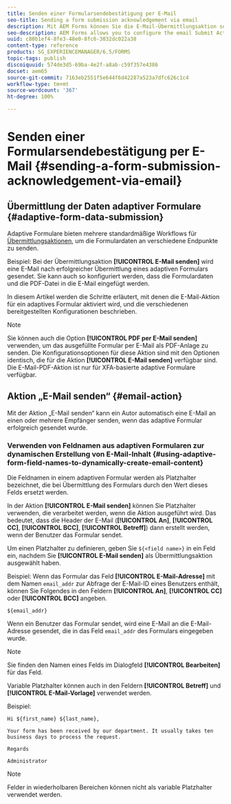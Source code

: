```yaml
---
title: Senden einer Formularsendebestätigung per E-Mail
seo-title: Sending a form submission acknowledgement via email
description: Mit AEM Forms können Sie die E-Mail-Übermittlungsaktion so konfigurieren, dass bei der Formularübermittlung eine Bestätigung an den Benutzer gesendet wird.
seo-description: AEM Forms allows you to configure the email Submit Action that sends an acknowledgement to a user on submitting the form.
uuid: c80b1ef4-8fe3-48e0-8fc6-3032dc022a38
content-type: reference
products: SG_EXPERIENCEMANAGER/6.5/FORMS
topic-tags: publish
discoiquuid: 574de3d5-69ba-4e2f-a8ab-c59f357e4386
docset: aem65
source-git-commit: 7163eb2551f5e644f6d42287a523a7dfc626c1c4
workflow-type: tm+mt
source-wordcount: '367'
ht-degree: 100%

---
```



# Senden einer Formularsendebestätigung per E-Mail {#sending-a-form-submission-acknowledgement-via-email}

## Übermittlung der Daten adaptiver Formulare {#adaptive-form-data-submission}

Adaptive Formulare bieten mehrere standardmäßige Workflows für [Übermittlungsaktionen](configuring-submit-actions.md), um die Formulardaten an verschiedene Endpunkte zu senden.

Beispiel: Bei der Übermittlungsaktion **[!UICONTROL E-Mail senden]** wird eine E-Mail nach erfolgreicher Übermittlung eines adaptiven Formulars gesendet. Sie kann auch so konfiguriert werden, dass die Formulardaten und die PDF-Datei in die E-Mail eingefügt werden.

In diesem Artikel werden die Schritte erläutert, mit denen die E-Mail-Aktion für ein adaptives Formular aktiviert wird, und die verschiedenen bereitgestellten Konfigurationen beschrieben.

>[!NOTE]
>
>Sie können auch die Option **[!UICONTROL PDF per E-Mail senden]** verwenden, um das ausgefüllte Formular per E-Mail als PDF-Anlage zu senden. Die Konfigurationsoptionen für diese Aktion sind mit den Optionen identisch, die für die Aktion **[!UICONTROL E-Mail senden]** verfügbar sind. Die E-Mail-PDF-Aktion ist nur für XFA-basierte adaptive Formulare verfügbar.

## Aktion „E-Mail senden“  {#email-action}

Mit der Aktion „E-Mail senden“ kann ein Autor automatisch eine E-Mail an einen oder mehrere Empfänger senden, wenn das adaptive Formular erfolgreich gesendet wurde.

<!-- >>[!NOTE]
>
>To use the Send email action, you need to configure the AEM mail service as described in [Configuring the mail service](/help/sites-administering/notification.md#configuring-the-mail-service).

### Enabling Send email action on an Adaptive Form {#enabling-email-action-on-an-adaptive-form}

1. Open an Adaptive Form in **[!UICONTROL edit]** mode.

1. In the **[!UICONTROL Content]** tab, tap **[!UICONTROL Form Container]** and tap ![configure](assets/configure-icon.svg) to view the Adaptive Form properties.  

1. In the **[!UICONTROL Submission]** section, select **[!UICONTROL Send email]** from the **[!UICONTROL Submit Action]** drop-down list.  

   ![Submit Actions](assets/submission-actions.png)

1. Specify valid email IDs in the **[!UICONTROL To]**, **[!UICONTROL CC]**, and **[!UICONTROL BCC]** fields.

   Specify the subject and the body of the email in the **[!UICONTROL Subject]** and **[!UICONTROL Email Template]** fields, respectively.

   You can also specify variable placeholders in the fields, in which case, the values of the fields are processed when the form is successfully submitted by an end user. For more information, see [Using Adaptive Form field names to dynamically create email content](form-submission-receipt-via-email.md#p-using-adaptive-form-field-names-to-dynamically-create-email-content-p).

   Select **[!UICONTROL Include attachments]** if the form includes file attachments and you want to attach these files in the email.

   >[!NOTE]
   >
   >If you choose the **[!UICONTROL Send PDF via Email]** option, you must select the Include attachments option.

1. Click ![save](assets/save_icon.svg) to save the changes. -->

### Verwenden von Feldnamen aus adaptiven Formularen zur dynamischen Erstellung von E-Mail-Inhalt {#using-adaptive-form-field-names-to-dynamically-create-email-content}

Die Feldnamen in einem adaptiven Formular werden als Platzhalter bezeichnet, die bei Übermittlung des Formulars durch den Wert dieses Felds ersetzt werden.

In der Aktion **[!UICONTROL E-Mail senden]** können Sie Platzhalter verwenden, die verarbeitet werden, wenn die Aktion ausgeführt wird. Das bedeutet, dass die Header der E-Mail (**[!UICONTROL An]**, **[!UICONTROL CC]**, **[!UICONTROL BCC]**, **[!UICONTROL Betreff]**) dann erstellt werden, wenn der Benutzer das Formular sendet.

Um einen Platzhalter zu definieren, geben Sie `${<field name>}` in ein Feld ein, nachdem Sie **[!UICONTROL E-Mail senden]** als Übermittlungsaktion ausgewählt haben.

Beispiel: Wenn das Formular das Feld **[!UICONTROL E-Mail-Adresse]** mit dem Namen `email_addr` zur Abfrage der E-Mail-ID eines Benutzers enthält, können Sie Folgendes in den Feldern **[!UICONTROL An]**, **[!UICONTROL CC]** oder **[!UICONTROL BCC]** angeben.

`${email_addr}`

Wenn ein Benutzer das Formular sendet, wird eine E-Mail an die E-Mail-Adresse gesendet, die in das Feld `email_addr` des Formulars eingegeben wurde.

>[!NOTE]
>
>Sie finden den Namen eines Felds im Dialogfeld **[!UICONTROL Bearbeiten]** für das Feld.

Variable Platzhalter können auch in den Feldern **[!UICONTROL Betreff]** und **[!UICONTROL E-Mail-Vorlage]** verwendet werden.

Beispiel:

`Hi ${first_name} ${last_name},`

`Your form has been received by our department. It usually takes ten business days to process the request.`

`Regards`

`Administrator`

>[!NOTE]
>
>Felder in wiederholbaren Bereichen können nicht als variable Platzhalter verwendet werden.

